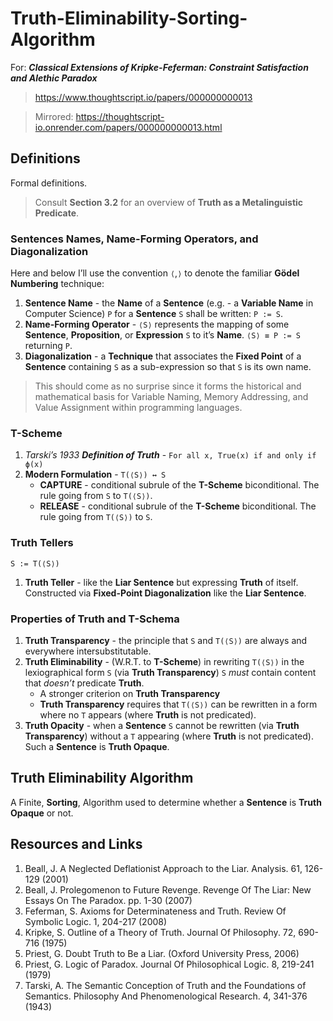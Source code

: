 # Truth-Eliminability-Sorting-Algorithm

For: ***Classical Extensions of Kripke-Feferman: Constraint Satisfaction and Alethic Paradox***

> https://www.thoughtscript.io/papers/000000000013

> Mirrored: https://thoughtscript-io.onrender.com/papers/000000000013.html

## Definitions

Formal definitions.

> Consult **Section 3.2** for an overview of **Truth as a Metalinguistic Predicate**.

### Sentences Names, Name-Forming Operators, and Diagonalization

Here and below I’ll use the convention `⟨`,`⟩` to denote the familiar **Gödel Numbering** technique:

1. **Sentence Name** - the **Name** of a **Sentence** (e.g. - a **Variable Name** in Computer Science) `P` for a **Sentence** `S` shall be written: `P := S`.
2. **Name-Forming Operator** - `⟨S⟩` represents the mapping of some **Sentence**, **Proposition**, or **Expression** `S` to it’s **Name**. `⟨S⟩ ≡ P := S` returning `P`.
3. **Diagonalization** - a **Technique** that associates the **Fixed Point** of a **Sentence** containing `S` as a sub-expression so that `S` is its own name.

> This should come as no surprise since it forms the historical and mathematical basis for Variable Naming, Memory Addressing, and Value Assignment within programming languages.

### T-Scheme

1. *Tarski’s 1933 **Definition of Truth***  - `For all x, True(x) if and only if ϕ(x)`
2. **Modern Formulation** - `T(⟨S⟩) ↔ S`
   * **CAPTURE** - conditional subrule of the **T-Scheme** biconditional. The rule going from `S` to `T(⟨S⟩)`.
   * **RELEASE** - conditional subrule of the **T-Scheme** biconditional. The rule going from `T(⟨S⟩)` to `S`.

### Truth Tellers

```
S := T(⟨S⟩)
```

1. **Truth Teller** - like the **Liar Sentence** but expressing **Truth** of itself. Constructed via **Fixed-Point Diagonalization** like the **Liar Sentence**.

### Properties of Truth and T-Schema

1. **Truth Transparency** - the principle that `S` and `T(⟨S⟩)` are always and everywhere intersubstitutable.
2. **Truth Eliminability** - (W.R.T. to **T-Scheme**) in rewriting `T(⟨S⟩)` in the lexiographical form `S` (via **Truth Transparency**) `S` *must* contain content that *doesn’t* predicate **Truth**.
   * A stronger criterion on **Truth Transparency**
   * **Truth Transparency** requires that `T(⟨S⟩)` can be rewritten in a form where no `T` appears (where **Truth** is not predicated).
3. **Truth Opacity** - when a **Sentence** `S` cannot be rewritten (via **Truth Transparency**) without a `T` appearing (where **Truth** is not predicated). Such a **Sentence** is **Truth Opaque**.

## Truth Eliminability Algorithm

A Finite, **Sorting**, Algorithm used to determine whether a **Sentence** is **Truth Opaque** or not.

## Resources and Links

1. Beall, J. A Neglected Deflationist Approach to the Liar. Analysis. 61, 126-129 (2001)
2. Beall, J. Prolegomenon to Future Revenge. Revenge Of The Liar: New Essays On The Paradox. pp. 1-30 (2007)
3. Feferman, S. Axioms for Determinateness and Truth. Review Of Symbolic Logic. 1, 204-217 (2008)
4. Kripke, S. Outline of a Theory of Truth. Journal Of Philosophy. 72, 690-716 (1975)
5. Priest, G. Doubt Truth to Be a Liar. (Oxford University Press, 2006)
6. Priest, G. Logic of Paradox. Journal Of Philosophical Logic. 8, 219-241 (1979)
7. Tarski, A. The Semantic Conception of Truth and the Foundations of Semantics. Philosophy And Phenomenological Research. 4, 341-376 (1943)




